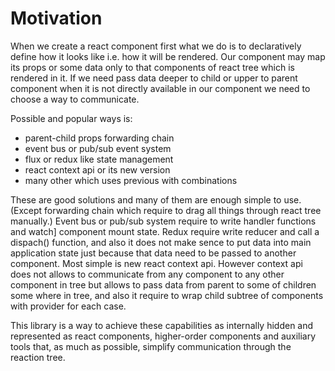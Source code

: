 # Motivation

When we create a react component first what we do is to declaratively define how
it looks like i.e. how it will be rendered. Our component may map its props or
some data only to that components of react tree which is rendered in it. If we
need pass data deeper to child or upper to parent component when it is not
directly available in our component we need to choose a way to communicate.

Possible and popular ways is:

* parent-child props forwarding chain
* event bus or pub/sub event system
* flux or redux like state management
* react context api or its new version
* many other which uses previous with combinations

These are good solutions and many of them are enough simple to use. (Except
forwarding chain which require to drag all things through react tree manually.)
Event bus or pub/sub system require to write handler functions and watch]
component mount state. Redux require write reducer and call a dispach()
function, and also it does not make sence to put data into main application
state just because that data need to be passed to another component. Most
simple is new react context api. However context api does not allows to
communicate from any component to any other component in tree but allows to
pass data from parent to some of children some where in tree, and also it
require to wrap child subtree of components with provider for each case.

This library is a way to achieve these capabilities as internally hidden and
represented as react components, higher-order components and auxiliary tools
that, as much as possible, simplify communication through the reaction tree.